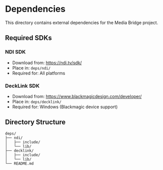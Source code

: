 # Dependencies

This directory contains external dependencies for the Media Bridge project.

## Required SDKs

### NDI SDK
- Download from: https://ndi.tv/sdk/
- Place in: `deps/ndi/`
- Required for: All platforms

### DeckLink SDK
- Download from: https://www.blackmagicdesign.com/developer/
- Place in: `deps/decklink/`
- Required for: Windows (Blackmagic device support)

## Directory Structure
```
deps/
├── ndi/
│   ├── include/
│   └── lib/
├── decklink/
│   ├── include/
│   └── lib/
└── README.md
```
